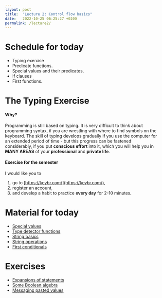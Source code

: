 ```yaml
---
layout: post
title:  "Lecture 2: Control flow basics"
date:   2022-10-25 06:25:27 +0200
permalink: /lecture2/
---
```


# Schedule for today

- Typing exercise
- Predicate functions. 
- Special values and their predicates.
- If clauses
- First functions. 


# The Typing Exercise

#### Why? 
Programming is still based on typing. It is very difficult to think about programming syntax, if you are wrestling with where to find symbols on the keyboard. The skill of typing develops gradually if you use the computer for an extended period of time - but this progress can be fastened considerably, if you put **conscious effort** into it, which you will help you in **MANY AREAS** of your **professional** and **private life**.

#### Exercise for the semester

I would like you to  
1. go to [https://keybr.com/](https://keybr.com/),  
2. register an account,  
3. and develop a habit to practice **every day** for 2-10 minutes.  


# Material for today
- [Special values](https://adamkocsis.github.io/rkheion/2_Advanced_Beginner/02_types_and_variables/special_values.html)
- [Type detector functions](https://adamkocsis.github.io/rkheion/2_Advanced_Beginner/02_types_and_variables/type_predicates.html)
- [String basics](https://adamkocsis.github.io/rkheion/2_Advanced_Beginner/03_character_strings/simple_strings.html)
- [String operations](https://adamkocsis.github.io/rkheion/2_Advanced_Beginner/03_character_strings/basic_operations.html)
- [First conditionals](https://adamkocsis.github.io/rkheion/2_Advanced_Beginner/04_conditionals/if-statements.html)

# Exercises
- [Expansions of statements](https://adamkocsis.github.io/rkheion/Exercises/2022-10-24a_expansion.html)
- [Some Boolean algebra](https://adamkocsis.github.io/rkheion/Exercises/2022-10-24c_boolean_algebra.html)
- [Messaging pasted values](https://adamkocsis.github.io/rkheion/Exercises/2022-10-24b_message_paste.html)


